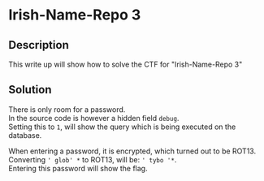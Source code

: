 # Irish-Name-Repo 3

## Description
This write up will show how to solve the CTF for "Irish-Name-Repo 3"

## Solution
There is only room for a password.</br>
In the source code is however a hidden field `debug`.</br>
Setting this to `1`, will show the query which is being executed on the database.</br>

When entering a password, it is encrypted, which turned out to be ROT13.</br>
Converting `' glob' *` to ROT13, will be: `' tybo '*`.</br>
Entering this password will show the flag.
